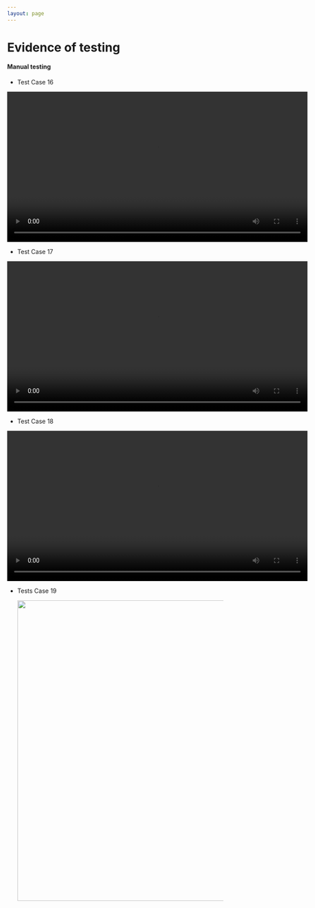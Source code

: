 ```yaml
---
layout: page
---
```

# Evidence of testing

#### Manual testing

* Test Case 16
  
<video width="700" controls>
  <source src="../img/evidence/rooms.mp4" type="video/mp4">
</video>

* Test Case 17
 
<video width="700" controls>
  <source src="../img/evidence/pause.mp4" type="video/mp4">
</video>

* Test Case 18
 
<video width="700" controls>
  <source src="../img/evidence/demo.mp4" type="video/mp4">
</video>

* Tests Case 19

  <img src="../img/evidence/aesthetics.png" width="700">
